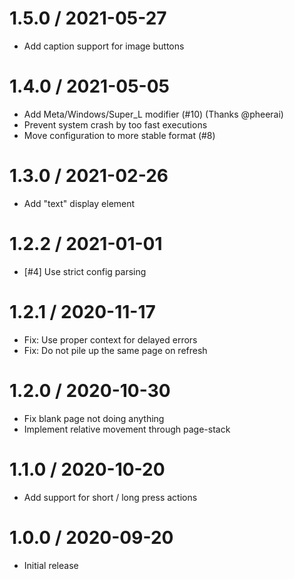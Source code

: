 # 1.5.0 / 2021-05-27

  * Add caption support for image buttons

# 1.4.0 / 2021-05-05

  * Add Meta/Windows/Super\_L modifier (#10) (Thanks @pheerai)
  * Prevent system crash by too fast executions
  * Move configuration to more stable format (#8)

# 1.3.0 / 2021-02-26

  * Add "text" display element

# 1.2.2 / 2021-01-01

  * [#4] Use strict config parsing

# 1.2.1 / 2020-11-17

  * Fix: Use proper context for delayed errors
  * Fix: Do not pile up the same page on refresh

# 1.2.0 / 2020-10-30

  * Fix blank page not doing anything
  * Implement relative movement through page-stack

# 1.1.0 / 2020-10-20

  * Add support for short / long press actions

# 1.0.0 / 2020-09-20

  * Initial release
